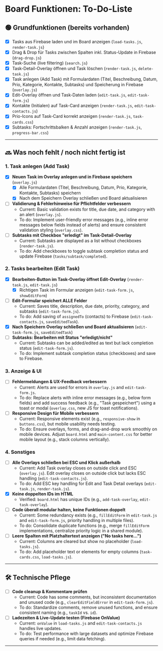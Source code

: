 # Board Funktionen: To-Do-Liste

## 🟢 Grundfunktionen (bereits vorhanden)
- [x] Tasks aus Firebase laden und im Board anzeigen (`load-tasks.js`, `render-task.js`)
- [x] Drag & Drop für Tasks zwischen Spalten inkl. Status-Update in Firebase (`drag-drop.js`)
- [x] Task-Suche (live filtering) (`search.js`)
- [x] Task-Detail-Overlay öffnen und Task löschen (`render-task.js`, `delete-task.js`)
- [x] Task anlegen (Add Task) mit Formulardaten (Titel, Beschreibung, Datum, Prio, Kategorie, Kontakte, Subtasks) und Speicherung in Firebase (`overlay.js`)
- [x] Edit-Overlay öffnen und Task-Daten laden (`edit-task.js`, `edit-task-form.js`)
- [x] Kontakte (Initialen) auf Task-Card anzeigen (`render-task.js`, `edit-task-contacts.js`)
- [x] Prio-Icons auf Task-Card korrekt anzeigen (`render-task.js`, `task-cards.css`)
- [x] Subtasks: Fortschrittsbalken & Anzahl anzeigen (`render-task.js`, `progress-bar.css`)

---

## 🔜 Was noch fehlt / noch nicht fertig ist

### 1. Task anlegen (Add Task)
- [x] **Neuen Task im Overlay anlegen und in Firebase speichern** (`overlay.js`)
  - [x] Alle Formulardaten (Titel, Beschreibung, Datum, Prio, Kategorie, Kontakte, Subtasks) speichern
  - [x] Nach dem Speichern Overlay schließen und Board aktualisieren
- [ ] **Validierung & Fehlerhinweise für Pflichtfelder verbessern**  
  - Current: Basic validation exists for title, due date, and category with an alert (`overlay.js`).
  - To do: Implement user-friendly error messages (e.g., inline error messages below fields instead of alerts) and ensure consistent validation styling (`overlay.css`).
- [ ] **Subtasks mit Checkbox "erledigt" im Task-Detail-Overlay**  
  - Current: Subtasks are displayed as a list without checkboxes (`render-task.js`).
  - To do: Add checkboxes to toggle subtask completion status and update Firebase (`tasks/subtask/completed`).

### 2. Tasks bearbeiten (Edit Task)
- [x] **Bearbeiten-Button im Task-Overlay öffnet Edit-Overlay** (`render-task.js`, `edit-task.js`)
  - [x] Richtigen Task im Formular anzeigen (`edit-task-form.js`, `showEditForm`)
- [ ] **Edit-Formular speichert ALLE Felder**  
  - Current: Saves title, description, due date, priority, category, and subtasks (`edit-task-form.js`).
  - To do: Add saving of `assignedTo` (contacts) to Firebase (`edit-task-contacts.js`, `saveEditedTask`).
- [x] **Nach Speichern Overlay schließen und Board aktualisieren** (`edit-task-form.js`, `saveEditedTask`)
- [ ] **Subtasks: Bearbeiten mit Status "erledigt/nicht"**  
  - Current: Subtasks can be added/edited as text but lack completion status (`edit-task-form.js`).
  - To do: Implement subtask completion status (checkboxes) and save to Firebase.

### 3. Anzeige & UI
- [ ] **Fehlermeldungen & UX-Feedback verbessern**  
  - Current: Alerts are used for errors in `overlay.js` and `edit-task-form.js`.
  - To do: Replace alerts with inline error messages (e.g., below form fields) and add success feedback (e.g., "Task gespeichert") using a toast or modal (`overlay.css`, new JS for toast notifications).
- [ ] **Responsive Design für Mobile verbessern**  
  - Current: Responsive elements exist (e.g., `responsive-show` in `buttons.css`), but mobile usability needs testing.
  - To do: Ensure overlays, forms, and drag-and-drop work smoothly on mobile devices. Adjust `board.html` and `main-content.css` for better mobile layout (e.g., stack columns vertically).

### 4. Sonstiges
- [ ] **Alle Overlays schließen bei ESC und Klick außerhalb**  
  - Current: Add Task overlay closes on outside click and ESC (`overlay.js`). Edit overlay closes on outside click but lacks ESC handling (`edit-task-contacts.js`).
  - To do: Add ESC key handling for Edit and Task Detail overlays (`edit-task.js`, `render-task.js`).
- [x] **Keine doppelten IDs im HTML**  
  - Verified: `board.html` has unique IDs (e.g., `add-task-overlay`, `edit-task-overlay`).
- [ ] **Code überall modular halten, keine Funktionen doppelt**  
  - Current: Some redundancy exists (e.g., `fillEditForm` in `edit-task.js` and `edit-task-form.js`, priority handling in multiple files).
  - To do: Consolidate duplicate functions (e.g., merge `fillEditForm` implementations, centralize priority logic in a shared module).
- [ ] **Leere Spalten mit Platzhaltertext anzeigen ("No tasks here...")**  
  - Current: Columns are cleared but show no placeholder (`load-tasks.js`).
  - To do: Add placeholder text or elements for empty columns (`task-cards.css`, `load-tasks.js`).

---

## 🛠️ Technische Pflege
- [ ] **Code cleanup & Kommentare prüfen**  
  - Current: Code has some comments, but inconsistent documentation and unused code (e.g., `clearEditFieldError` in `edit-task-form.js`).
  - To do: Standardize comments, remove unused functions, and ensure consistent naming (e.g., `taskId` vs. `id`).
- [ ] **Ladezeiten & Live-Update testen (Firebase OnValue)**  
  - Current: `onValue` in `load-tasks.js` and `edit-task-contacts.js` handles live updates.
  - To do: Test performance with large datasets and optimize Firebase queries if needed (e.g., limit data fetching).

---


